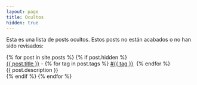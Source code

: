 ```yaml
---
layout: page
title: Ocultos
hidden: true
---
```


Esta es una lista de posts ocultos. Estos posts no están acabados o no han sido revisados:

<div class="posts">
  {% for post in site.posts %}
  {% if post.hidden %}
  <div class="post">
    <span class="post-title"><a href="{{ post.url }}">{{ post.title }}</a></span> -
    <span class="post-tags">
      {% for tag in post.tags %}
        <a class="tag" href="/archivo#{{ tag | slugify }}">#{{ tag }}</a>&nbsp;
      {% endfor %}
    </span>
    <div class="post-description">
      {{ post.description }}
    </div>
  </div>
  {% endif %}
  {% endfor %}
</div>
